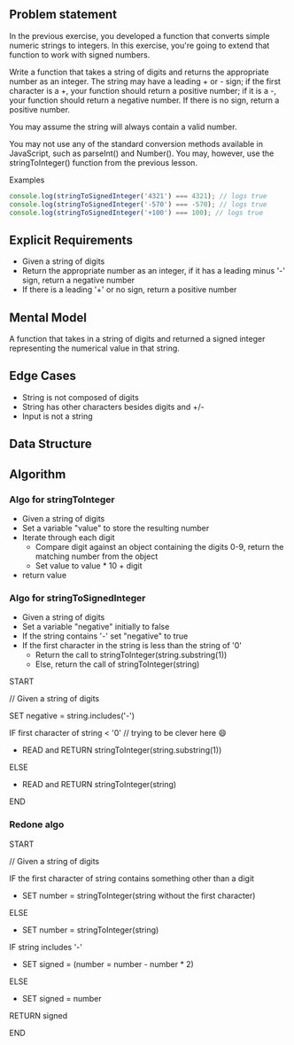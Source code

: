 ## Problem statement

In the previous exercise, you developed a function that converts simple numeric strings to integers. In this exercise, you're going to extend that function to work with signed numbers.

Write a function that takes a string of digits and returns the appropriate number as an integer. The string may have a leading + or - sign; if the first character is a +, your function should return a positive number; if it is a -, your function should return a negative number. If there is no sign, return a positive number.

You may assume the string will always contain a valid number.

You may not use any of the standard conversion methods available in JavaScript, such as parseInt() and Number(). You may, however, use the stringToInteger() function from the previous lesson.

Examples

```javascript
console.log(stringToSignedInteger('4321') === 4321); // logs true
console.log(stringToSignedInteger('-570') === -570); // logs true
console.log(stringToSignedInteger('+100') === 100); // logs true
```

## Explicit Requirements

- Given a string of digits
- Return the appropriate number as an integer, if it has a leading minus '-' sign, return a negative number
- If there is a leading '+' or no sign, return a positive number

## Mental Model

A function that takes in a string of digits and returned a signed integer representing the numerical value in that string.

## Edge Cases

- String is not composed of digits
- String has other characters besides digits and +/-
- Input is not a string

## Data Structure

## Algorithm

### Algo for stringToInteger

- Given a string of digits
- Set a variable "value" to store the resulting number
- Iterate through each digit
  - Compare digit against an object containing the digits 0-9, return the matching number from the object
  - Set value to value \* 10 + digit
- return value

### Algo for stringToSignedInteger

- Given a string of digits
- Set a variable "negative" initially to false
- If the string contains '-' set "negative" to true
- If the first character in the string is less than the string of '0'
  - Return the call to stringToInteger(string.substring(1))
  - Else, return the call of stringToInteger(string)

START

// Given a string of digits

SET negative = string.includes('-')

IF first character of string < '0' // trying to be clever here :smile:

- READ and RETURN stringToInteger(string.substring(1))

ELSE

- READ and RETURN stringToInteger(string)

END

### Redone algo

START

// Given a string of digits

IF the first character of string contains something other than a digit

- SET number = stringToInteger(string without the first character)

ELSE

- SET number = stringToInteger(string)

IF string includes '-'

- SET signed = (number = number - number \* 2)

ELSE

- SET signed = number

RETURN signed

END
